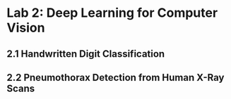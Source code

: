 # Lab 2: Deep Learning for Computer Vision
## 2.1 Handwritten Digit Classification
## 2.2 Pneumothorax Detection from Human X-Ray Scans
